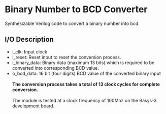 # Binary Number to BCD Converter
Synthesizable Verilog code to convert a binary number into bcd.
## I/O Description
- i_clk: Input clock
- i_reset: Reset input to reset the conversion process.
- i_binary_data: Binary data (maximum 13 bits) which is required to be converted into corresponding BCD value.
- o_bcd_data: 16 bit (four digits) BCD value of the converted binary input <br>
<br> **The conversion process takes a total of 13 clock cycles for complete conversion.** <br>
<br> The module is tested at a clock frequency of 100Mhz on the Basys-3 development board.
